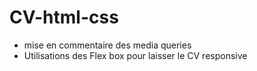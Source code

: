 # CV-html-css
- mise en commentaire des media queries 
- Utilisations des Flex box pour laisser le CV responsive 
